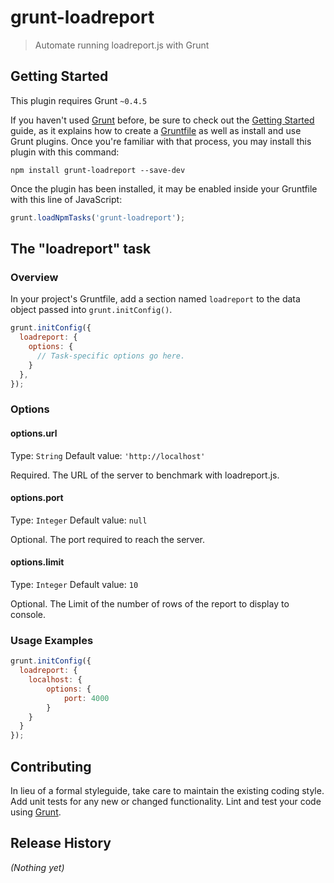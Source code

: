# grunt-loadreport

> Automate running loadreport.js with Grunt

## Getting Started
This plugin requires Grunt `~0.4.5`

If you haven't used [Grunt](http://gruntjs.com/) before, be sure to check out the [Getting Started](http://gruntjs.com/getting-started) guide, as it explains how to create a [Gruntfile](http://gruntjs.com/sample-gruntfile) as well as install and use Grunt plugins. Once you're familiar with that process, you may install this plugin with this command:

```shell
npm install grunt-loadreport --save-dev
```

Once the plugin has been installed, it may be enabled inside your Gruntfile with this line of JavaScript:

```js
grunt.loadNpmTasks('grunt-loadreport');
```

## The "loadreport" task

### Overview
In your project's Gruntfile, add a section named `loadreport` to the data object passed into `grunt.initConfig()`.

```js
grunt.initConfig({
  loadreport: {
    options: {
      // Task-specific options go here.
    }
  },
});
```

### Options

#### options.url
Type: `String`
Default value: `'http://localhost'`

Required. The URL of the server to benchmark with loadreport.js.

#### options.port
Type: `Integer`
Default value: `null`

Optional. The port required to reach the server.

#### options.limit
Type: `Integer`
Default value: `10`

Optional. The Limit of the number of rows of the report to display to console.

### Usage Examples
```js
grunt.initConfig({
  loadreport: {
    localhost: {
        options: {
            port: 4000
        }
    }
  }
});
```

## Contributing
In lieu of a formal styleguide, take care to maintain the existing coding style. Add unit tests for any new or changed functionality. Lint and test your code using [Grunt](http://gruntjs.com/).

## Release History
_(Nothing yet)_

